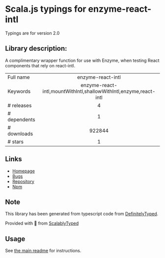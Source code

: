 
# Scala.js typings for enzyme-react-intl

Typings are for version 2.0

## Library description:
A complimentary wrapper function for use with Enzyme, when testing React components that rely on react-intl.

|                    |                 |
| ------------------ | :-------------: |
| Full name          | enzyme-react-intl |
| Keywords           | enzyme-react-intl,mountWithIntl,shallowWithIntl,enzyme,react-intl |
| # releases         | 4 |
| # dependents       | 1 |
| # downloads        | 922844 |
| # stars            | 1 |

## Links
- [Homepage](https://github.com/joetidee/enzyme-react-intl#readme)
- [Bugs](https://github.com/joetidee/enzyme-react-intl/issues)
- [Repository](https://github.com/joetidee/enzyme-react-intl)
- [Npm](https://www.npmjs.com/package/enzyme-react-intl)
    


## Note
This library has been generated from typescript code from [DefinitelyTyped](https://definitelytyped.org).

Provided with :purple_heart: from [ScalablyTyped](https://github.com/oyvindberg/ScalablyTyped)

## Usage
See [the main readme](../../readme.md) for instructions.


